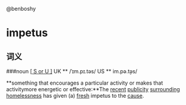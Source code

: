 @benboshy

# impetus

## 词义

###noun [[ S or U \]](https://dictionary.cambridge.org/help/codes.html) UK ** /ˈɪm.pɪ.təs/ US ** im.pə.t̬əs/

**something that encourages a particular activity or makes that activitymore energetic or effective:**The [recent](https://dictionary.cambridge.org/dictionary/english/recent) [publicity](https://dictionary.cambridge.org/dictionary/english/publicity) [surrounding](https://dictionary.cambridge.org/dictionary/english/surround) [homelessness](https://dictionary.cambridge.org/dictionary/english/homeless) has given (a) [fresh](https://dictionary.cambridge.org/dictionary/english/fresh) impetus to the [cause](https://dictionary.cambridge.org/dictionary/english/cause).